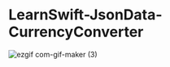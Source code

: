 # LearnSwift-JsonData-CurrencyConverter
![ezgif com-gif-maker (3)](https://user-images.githubusercontent.com/80515499/159135761-0b8f9024-b526-4074-a3fb-99e7bda7e7d9.gif)
